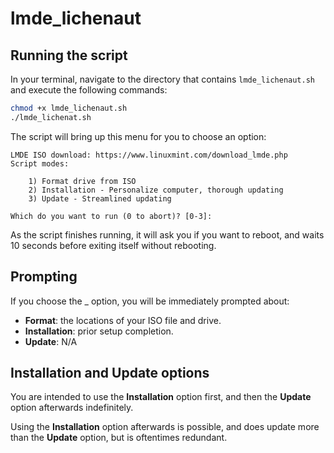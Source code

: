 # lmde_lichenaut

## Running the script

In your terminal, navigate to the directory that contains `lmde_lichenaut.sh` and execute the following commands:

```bash
chmod +x lmde_lichenaut.sh
./lmde_lichenat.sh
```

The script will bring up this menu for you to choose an option:

```
LMDE ISO download: https://www.linuxmint.com/download_lmde.php
Script modes:

    1) Format drive from ISO
    2) Installation - Personalize computer, thorough updating
    3) Update - Streamlined updating

Which do you want to run (0 to abort)? [0-3]:
```

As the script finishes running, it will ask you if you want to reboot, and waits 10 seconds before exiting itself without rebooting.

## Prompting

If you choose the \_ option, you will be immediately prompted about:

- **Format**: the locations of your ISO file and drive.
- **Installation**: prior setup completion.
- **Update**: N/A

## Installation and Update options

You are intended to use the **Installation** option first, and then the **Update** option afterwards indefinitely.

Using the **Installation** option afterwards is possible, and does update more than the **Update** option, but is oftentimes redundant.
